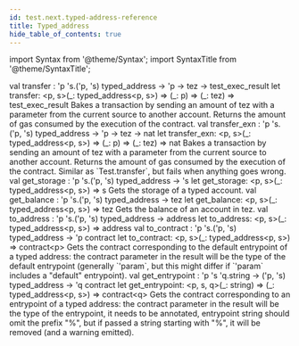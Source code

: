 ```yaml
---
id: test.next.typed-address-reference
title: Typed_address
hide_table_of_contents: true
---
```

import Syntax from '@theme/Syntax';
import SyntaxTitle from '@theme/SyntaxTitle';



<SyntaxTitle syntax="cameligo">
val transfer : &#39;p &#39;s.(&#39;p, &#39;s) typed&#95;address -&gt; &#39;p -&gt; tez -&gt; test&#95;exec&#95;result
</SyntaxTitle>
<SyntaxTitle syntax="jsligo">
let transfer: &lt;p, s&gt;(&#95;: typed&#95;address&lt;p, s&gt;) =&gt; (&#95;: p) =&gt; (&#95;: tez) =&gt; test&#95;exec&#95;result
</SyntaxTitle>
Bakes a transaction by sending an amount of tez with a parameter
         from the current source to another account. Returns the amount of
         gas consumed by the execution of the contract.


<SyntaxTitle syntax="cameligo">
val transfer&#95;exn : &#39;p &#39;s.(&#39;p, &#39;s) typed&#95;address -&gt; &#39;p -&gt; tez -&gt; nat
</SyntaxTitle>
<SyntaxTitle syntax="jsligo">
let transfer&#95;exn: &lt;p, s&gt;(&#95;: typed&#95;address&lt;p, s&gt;) =&gt; (&#95;: p) =&gt; (&#95;: tez) =&gt; nat
</SyntaxTitle>
Bakes a transaction by sending an amount of tez with a parameter
        from the current source to another account. Returns the amount of
        gas consumed by the execution of the contract. Similar as
        `Test.transfer`, but fails when anything goes wrong.


<SyntaxTitle syntax="cameligo">
val get&#95;storage : &#39;p &#39;s.(&#39;p, &#39;s) typed&#95;address -&gt; &#39;s
</SyntaxTitle>
<SyntaxTitle syntax="jsligo">
let get&#95;storage: &lt;p, s&gt;(&#95;: typed&#95;address&lt;p, s&gt;) =&gt; s
</SyntaxTitle>
Gets the storage of a typed account.


<SyntaxTitle syntax="cameligo">
val get&#95;balance : &#39;p &#39;s.(&#39;p, &#39;s) typed&#95;address -&gt; tez
</SyntaxTitle>
<SyntaxTitle syntax="jsligo">
let get&#95;balance: &lt;p, s&gt;(&#95;: typed&#95;address&lt;p, s&gt;) =&gt; tez
</SyntaxTitle>
Gets the balance of an account in tez.


<SyntaxTitle syntax="cameligo">
val to&#95;address : &#39;p &#39;s.(&#39;p, &#39;s) typed&#95;address -&gt; address
</SyntaxTitle>
<SyntaxTitle syntax="jsligo">
let to&#95;address: &lt;p, s&gt;(&#95;: typed&#95;address&lt;p, s&gt;) =&gt; address
</SyntaxTitle>

<SyntaxTitle syntax="cameligo">
val to&#95;contract : &#39;p &#39;s.(&#39;p, &#39;s) typed&#95;address -&gt; &#39;p contract
</SyntaxTitle>
<SyntaxTitle syntax="jsligo">
let to&#95;contract: &lt;p, s&gt;(&#95;: typed&#95;address&lt;p, s&gt;) =&gt; contract&lt;p&gt;
</SyntaxTitle>
Gets the contract corresponding to the default entrypoint of a
        typed address: the contract parameter in the result will be the
        type of the default entrypoint (generally `'param`, but this might
        differ if `'param` includes a "default" entrypoint).


<SyntaxTitle syntax="cameligo">
val get&#95;entrypoint : &#39;p &#39;s &#39;q.string -&gt; (&#39;p, &#39;s) typed&#95;address -&gt; &#39;q contract
</SyntaxTitle>
<SyntaxTitle syntax="jsligo">
let get&#95;entrypoint: &lt;p, s, q&gt;(&#95;: string) =&gt; (&#95;: typed&#95;address&lt;p, s&gt;) =&gt; contract&lt;q&gt;
</SyntaxTitle>
Gets the contract corresponding to an entrypoint of a typed
        address: the contract parameter in the result will be the type of
        the entrypoint, it needs to be annotated, entrypoint string should
        omit the prefix "%", but if passed a string starting with "%", it
        will be removed (and a warning emitted).
